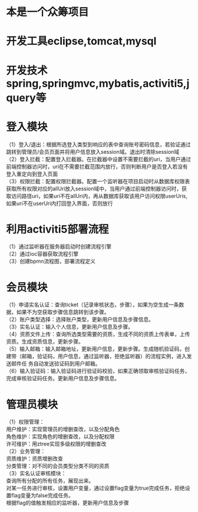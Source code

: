 # 本是一个众筹项目
# 开发工具eclipse,tomcat,mysql
# 开发技术spring,springmvc,mybatis,activiti5,jquery等
# 登入模块
（1）登入/退出：根据所选登入类型到响应的表中查询账号密码信息，若验证通过跳转到管理员/会员页面并将用户信息放入session域。退出时清除session域<br>
（2）登入拦截：配置登入拦截器。在拦截器中设置不需要拦截的uri，当用户通过前端控制器访问时，uri在不需要拦截范围内放行，否则判断用户是否登入若没有登入重定向到登入页面<br>
（3）权限拦截：配置权限拦截器。配置一个监听器在项目启动时从数据库权限表获取所有权限对应的allUri放入session域中，当用户通过前端控制器访问时，获取访问路径uri，如果uri不在allUri内，再从数据库获取该用户访问权限userUris,如果uri不在userUri内打回登入界面，否则放行<br>
# 利用activiti5部署流程
（1）通过监听器在服务器启动时创建流程引擎<br>
（2）通过ioc容器获取流程引擎<br>
（3）创建bpmn流程图，部署流程定义<br>
# 会员模块
（1）申请实名认证：查询ticket（记录审核状态，步骤），如果为空生成一条数据，如果不为空获取步骤信息跳转到该步骤。<br>
（2）账户类型选择：选择账户类型，更新用户信息及步骤信息。<br>
（3）实名认证：输入个人信息，更新用户信息及步骤。<br>
（4）资质文件上传：查询所选类型需要的资质，生成不同的资质上传表单，上传资质。生成资质信息，更新步骤。<br>
（5）输入邮箱：输入邮箱地址，更新用户信息，更新步骤。生成随机验证码，创建带（邮箱，验证码，用户信息，通过监听器，拒绝监听器）的流程实例，进入发送邮件任 务自动发送验证码到用户邮箱。<br>
（6）输入验证码：输入验证码进行验证码校验，如果正确领取审核验证码任务，完成审核验证码任务。更新用户信息及步骤信息。<br>
# 管理员模块
（1）权限管理：<br>
用户维护：实现管理员的增删查改，以及分配角色<br>
角色维护：实现角色的增删查改，以及分配权限<br>
许可维护：用ztree实现多级权限的增删查改<br>
（2）业务管理：<br>
资质维护：资质增删改查<br>
分类管理：对不同的会员类型分类不同的资质<br>
（3）实名认证审核模块：<br>
查询所有分配的所有任务，展现出来。<br>
对某一任务进行审核，设置用户变量，通过设置flag变量为true完成任务，拒绝设置flag变量为false完成任务。<br>
根据flag的值触发相应的监听器，更新用户信息及步骤<br>
